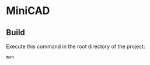 # MiniCAD

## Build

Execute this command in the root directory of the project:  

```shell
mvn
```
